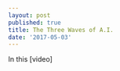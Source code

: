```yaml
---
layout: post
published: true
title: The Three Waves of A.I.
date: '2017-05-03'
---
```


In this [video]
